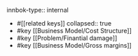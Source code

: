 innbok-type:: internal
- #[[related keys]]
collapsed:: true
- #key [[Business Model/Cost Structure]]
- #key [[Problem/Finantial damage]]
- #key [[Business Model/Gross margins]]














